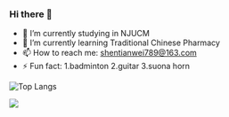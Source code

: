 ### Hi there 👋

- 🔭 I’m currently studying in NJUCM
- 🌱 I’m currently learning Traditional Chinese Pharmacy
- 📫 How to reach me: shentianwei789@163.com
- ⚡ Fun fact: 1.badminton 2.guitar 3.suona horn

![Top Langs](https://github-readme-stats.vercel.app/api/top-langs/?username=qianwei1129&layout=compact&theme=tokyonight)

![](https://github-readme-activity-graph.cyclic.app/graph?username=qianwei1129&theme=dracula)
